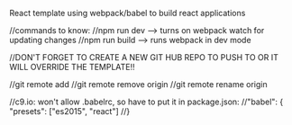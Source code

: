 React template using webpack/babel to build react applications 



//commands to know:
//npm run dev --> turns on webpack watch for updating changes
//npm run build --> runs webpack in dev mode

//DON'T FORGET TO CREATE A NEW GIT HUB REPO TO PUSH TO OR IT WILL OVERRIDE THE TEMPLATE!!

//git remote add <name> <new github url>
//git remote remove origin
//git remote rename <name> origin

//c9.io: won't allow .babelrc, so have to put it in package.json: 
  //"babel": {
    "presets": ["es2015", "react"]
  //}
